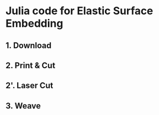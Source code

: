 # Julia code for Elastic Surface Embedding

## 1. Download

## 2. Print & Cut

## 2'. Laser Cut

## 3. Weave
